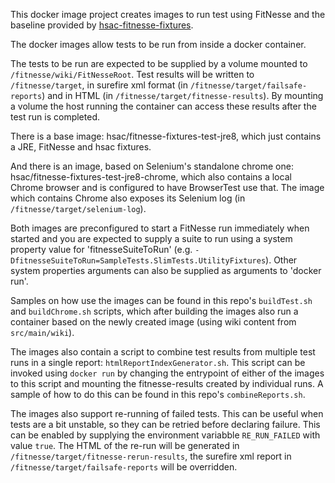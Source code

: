 This docker image project creates images to run test using FitNesse and the baseline provided by [hsac-fitnesse-fixtures](https://github.com/fhoeben/hsac-fitnesse-fixtures).

The docker images allow tests to be run from inside a docker container.

The tests to be run are expected to be supplied by a volume mounted to `/fitnesse/wiki/FitNesseRoot`. 
Test results will be written to `/fitnesse/target`, in surefire xml format (in `/fitnesse/target/failsafe-reports`) and in HTML (in `/fitnesse/target/fitnesse-results`).
By mounting a volume the host running the container can access these results after the test run is completed.

There is a base image: hsac/fitnesse-fixtures-test-jre8, which just contains a JRE, FitNesse and hsac fixtures.

And there is an image, based on Selenium's standalone chrome one: hsac/fitnesse-fixtures-test-jre8-chrome, which also contains a local Chrome browser and is configured to have BrowserTest use that.
The image which contains Chrome also exposes its Selenium log (in `/fitnesse/target/selenium-log`).

Both images are preconfigured to start a FitNesse run immediately when started and you are expected to supply a suite to run using a system property value for 'fitnesseSuiteToRun'
(e.g. `-DfitnesseSuiteToRun=SampleTests.SlimTests.UtilityFixtures`). Other system properties arguments can also be supplied as arguments to 'docker run'.

Samples on how use the images can be found in this repo's `buildTest.sh` and `buildChrome.sh` scripts, which after building the images also run a container based on the newly 
created image (using wiki content from `src/main/wiki`). 

The images also contain a script to combine test results from multiple test runs in a single report: `htmlReportIndexGenerator.sh`.
This script can be invoked using `docker run` by changing the entrypoint of either of the images to this script and mounting the fitnesse-results created by individual runs.
A sample of how to do this can be found in this repo's `combineReports.sh`. 

The images also support re-running of failed tests. This can be useful when tests are a bit unstable, so they can be retried before declaring failure. This can be enabled by
supplying the environment variabble `RE_RUN_FAILED` with value `true`. The HTML of the re-run will be generated in `/fitnesse/target/fitnesse-rerun-results`, the surefire xml
report in `/fitnesse/target/failsafe-reports` will be overridden.